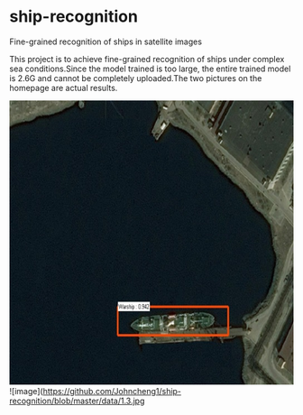 # ship-recognition
Fine-grained recognition of ships in satellite images

This project is to achieve fine-grained recognition of ships under complex sea conditions.Since the model trained is too large, the entire trained model is 2.6G and cannot be completely uploaded.The two pictures on the homepage are actual results.

![image](https://github.com/Johncheng1/ship-recognition/raw/master/data/1.1.jpg)
![image](https://github.com/Johncheng1/ship-recognition/blob/master/data/1.3.jpg
